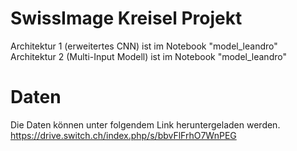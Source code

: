# SwissImage Kreisel Projekt
Architektur 1 (erweitertes CNN) ist im Notebook "model_leandro"
Architektur 2 (Multi-Input Modell) ist im Notebook "model_leandro"


# Daten
Die Daten können unter folgendem Link heruntergeladen werden.
https://drive.switch.ch/index.php/s/bbvFlFrhO7WnPEG
